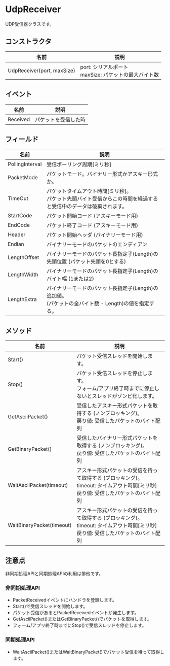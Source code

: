 # UdpReceiver
UDP受信器クラスです。

## コンストラクタ
|  名前  |  説明  |
| ---- | ---- |
| UdpReceiver(port, maxSize) | port: シリアルポート<br>maxSize: パケットの最大バイト数 |


## イベント
|  名前  |  説明  |
| ---- | ---- |
|  Received  |  パケットを受信した時  |

## フィールド
|  名前  |  説明  |
| ---- | ---- |
| PollingInterval |  受信ポーリング周期[ミリ秒]  |
| PacketMode | パケットモード。バイナリー形式かアスキー形式か。 |
| TimeOut |  パケットタイムアウト時間[ミリ秒]。<br>パケット先頭バイト受信からこの時間を経過すると受信中のデータは破棄されます。  |
| StartCode |  パケット開始コード (アスキーモード用)  |
| EndCode |  パケット終了コード (アスキーモード用)  |
| Header | パケット開始ヘッダ (バイナリーモード用)  |
| Endian | バイナリーモードのパケットのエンディアン |
| LengthOffset | バイナリーモードのパケット長指定子(Length)の<br>先頭位置 (パケット先頭を0とする) |
| LengthWidth | バイナリーモードのパケット長指定子(Length)の<br>バイト幅 (1または2) |
| LengthExtra | バイナリーモードのパケット長指定子(Length)の追加値。<br>(パケットの全バイト数 - Length)の値を指定する。 |

## メソッド
|  名前  |  説明  |
| ---- | ---- |
|  Start()  |  パケット受信スレッドを開始します。 |
|  Stop()  |  パケット受信スレッドを停止します。<br>フォーム/アプリ終了時までに停止しないとスレッドがゾンビ化します。 |
|  GetAsciiPacket()  |  受信したアスキー形式パケットを取得する (ノンブロッキング)。<br>戻り値: 受信したパケットのバイト配列 |
|  GetBinaryPacket()  |  受信したバイナリー形式パケットを取得する (ノンブロッキング)。<br>戻り値: 受信したパケットのバイト配列 |
| WaitAsciiPacket(timeout) | アスキー形式パケットの受信を待って取得する (ブロッキング)。<br>timeout: タイムアウト時間[ミリ秒]<br>戻り値: 受信したパケットのバイト配列 |
| WaitBinaryPacket(timeout) | アスキー形式パケットの受信を待って取得する (ブロッキング)。<br>timeout: タイムアウト時間[ミリ秒]<br>戻り値: 受信したパケットのバイト配列 |

## 注意点
非同期処理APIと同期処理APIの利用は排他です。

### 非同期処理API
* PacketReceivedイベントにハンドラを登録します。
* Start()で受信スレッドを開始します。
* パケット受信があるとPacketReceivedイベントが発生します。
* GetAsciiPacket()またはGetBinaryPacket()でパケットを取得します。
* フォーム/アプリ終了時までにStop()で受信スレッドを停止します。

### 同期処理API
* WaitAsciiPacket()またはWaitBinaryPacket()でパケット受信を待って取得します。
